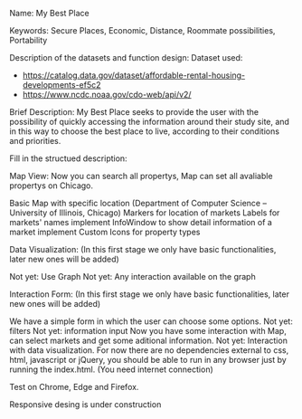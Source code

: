 Name:
My Best Place

Keywords: 
Secure Places, Economic, Distance, Roommate possibilities, Portability

Description of the datasets and function design:
Dataset used:
- https://catalog.data.gov/dataset/affordable-rental-housing-developments-ef5c2
- https://www.ncdc.noaa.gov/cdo-web/api/v2/

Brief Description:
My Best Place seeks to provide the user with the possibility of quickly accessing the information around their study site, and in this way to choose the best place to live, according to their conditions and priorities.

Fill in the structued description:

Map View:
Now you can search all propertys, Map can set all avaliable propertys on Chicago.

Basic Map with specific location (Department of Computer Science – University of Illinois, Chicago)
Markers for location of markets
Labels for markets' names implement
InfoWindow to show detail information of a market implement
Custom Icons for property types

Data Visualization:
(In this first stage we only have basic functionalities, later new ones will be added)

Not yet: Use Graph
Not yet: Any interaction available on the graph

Interaction Form:
(In this first stage we only have basic functionalities, later new ones will be added)

We have a simple form in which the user can choose some options.
Not yet: filters
Not yet: information input
Now you have some interaction with Map, can select markets and get some aditional information.
Not yet: Interaction with data visualization.
For now there are no dependencies external to css, html, javascript or jQuery, you should be able to run in any browser just by running the index.html. (You need internet connection)

Test on Chrome, Edge and Firefox.

Responsive desing is under construction